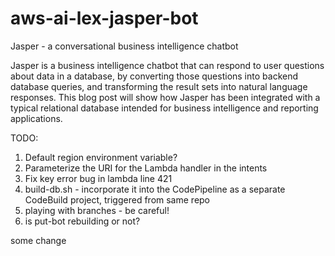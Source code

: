 # aws-ai-lex-jasper-bot
Jasper - a conversational business intelligence chatbot

Jasper is a business intelligence chatbot that can respond to user questions about data in a database, by converting those questions into backend database queries, and transforming the result sets into natural language responses.  This blog post will show how Jasper has been integrated with a typical relational database intended for business intelligence and reporting applications.

TODO: 
1. Default region environment variable?
2. Parameterize the URI for the Lambda handler in the intents
2. Fix key error bug in lambda line 421
3. build-db.sh - incorporate it into the CodePipeline as a separate CodeBuild project, triggered from same repo
4. playing with branches - be careful!
5. is put-bot rebuilding or not?

some change
